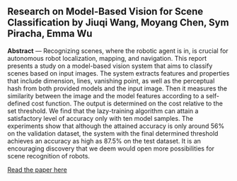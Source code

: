 ## Research on Model-Based Vision for Scene Classification by Jiuqi Wang, Moyang Chen, Sym Piracha, Emma Wu


**Abstract** ― Recognizing scenes, where the robotic agent is in, is crucial for
autonomous robot localization, mapping, and navigation. This report presents a study on a
model-based vision system that aims to classify scenes based on input images. The 
system extracts features and properties that include dimension, lines, vanishing point, as 
well as the perceptual hash from both provided models and the input image. Then it
measures the similarity between the image and the model features according to a
self-defined cost function. The output is determined on the cost relative to the set
threshold. We find that the lazy-training algorithm can attain a satisfactory level of
accuracy only with ten model samples. The experiments show that although the attained
accuracy is only around 56% on the validation dataset, the system with the final
determined threshold achieves an accuracy as high as 87.5% on the test dataset. It is an
encouraging discovery that we deem would open more possibilities for scene recognition
of robots.

[Read the paper here](https://github.com/SymPiracha/Undergradute-Research-Project/Model-Vision-Report.pdf)

